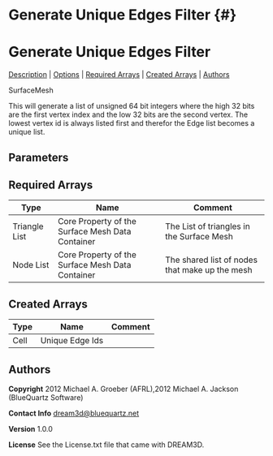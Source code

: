 Generate Unique Edges Filter {#}
======
<h1 class="pHeading1">Generate Unique Edges Filter</h1>
<p class="pCellBody">
<a href="../SurfaceMeshFilters/GenerateUniqueEdges.html#wp2">Description</a>
| <a href="../SurfaceMeshFilters/GenerateUniqueEdges.html#wp3">Options</a>
| <a href="../SurfaceMeshFilters/GenerateUniqueEdges.html#wp4">Required Arrays</a>
| <a href="../SurfaceMeshFilters/GenerateUniqueEdges.html#wp5">Created Arrays</a>
| <a href="../SurfaceMeshFilters/GenerateUniqueEdges.html#wp1">Authors</a> 

SurfaceMesh


 This will generate a list of unsigned 64 bit integers where the high 32 bits are the first vertex index and the 
 low 32 bits are the second vertex. The lowest vertex id is always listed first and therefor the Edge list becomes a unique list.

## Parameters ## 
## Required Arrays ##

| Type | Name | Comment |
|------|------|---------|
| Triangle List | Core Property of the Surface Mesh Data Container | The List of triangles in the Surface Mesh |
| Node List | Core Property of the Surface Mesh Data Container | The shared list of nodes that make up the mesh |

## Created Arrays ##

| Type | Name | Comment |
|------|------|---------|
| Cell | Unique Edge Ids |  |

## Authors ##

**Copyright** 2012 Michael A. Groeber (AFRL),2012 Michael A. Jackson (BlueQuartz Software)

**Contact Info** dream3d@bluequartz.net

**Version** 1.0.0

**License**  See the License.txt file that came with DREAM3D.




